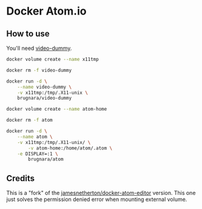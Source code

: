 Docker Atom.io
==================

## How to use

You'll need [video-dummy](https://github.com/brugnara/video-dummy).

```bash
docker volume create --name x11tmp

docker rm -f video-dummy

docker run -d \
	--name video-dummy \
	-v x11tmp:/tmp/.X11-unix \
	brugnara/video-dummy

docker volume create --name atom-home

docker rm -f atom

docker run -d \
	--name atom \
	-v x11tmp:/tmp/.X11-unix/ \
        -v atom-home:/home/atom/.atom \
	-e DISPLAY=:1 \
        brugnara/atom
```

## Credits

This is a "fork" of the [jamesnetherton/docker-atom-editor](https://github.com/jamesnetherton/docker-atom-editor) version. This one just solves the permission denied error when mounting external volume.
